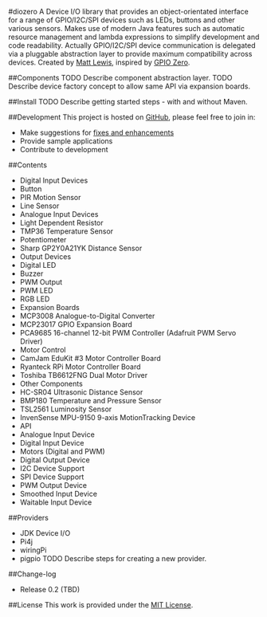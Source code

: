 #diozero
A Device I/O library that provides an object-orientated interface for a range of GPIO/I2C/SPI devices such as LEDs, buttons and other various sensors. Makes use of modern Java features such as automatic resource management and lambda expressions to simplify development and code readability. Actually GPIO/I2C/SPI device communication is delegated via a pluggable abstraction layer to provide maximum compatibility across devices.
Created by [Matt Lewis](https://github.com/mattjlewis), inspired by [GPIO Zero](https://gpiozero.readthedocs.org/en/v1.1.0/index.html).

##Components
TODO Describe component abstraction layer.
TODO Describe device factory concept to allow same API via expansion boards.

##Install
TODO Describe getting started steps - with and without Maven.

##Development
This project is hosted on [GitHub](https://github.com/mattjlewis/diozero/), please feel free to join in:
* Make suggestions for [fixes and enhancements](https://github.com/mattjlewis/diozero/issues)
* Provide sample applications
* Contribute to development

##Contents
* Digital Input Devices
 * Button
 * PIR Motion Sensor
 * Line Sensor
* Analogue Input Devices
 * Light Dependent Resistor
 * TMP36 Temperature Sensor
 * Potentiometer
 * Sharp GP2Y0A21YK Distance Sensor
* Output Devices
 * Digital LED
 * Buzzer
 * PWM Output
 * PWM LED
 * RGB LED
* Expansion Boards
 * MCP3008 Analogue-to-Digital Converter
 * MCP23017 GPIO Expansion Board
 * PCA9685 16-channel 12-bit PWM Controller (Adafruit PWM Servo Driver)
* Motor Control
 * CamJam EduKit #3 Motor Controller Board
 * Ryanteck RPi Motor Controller Board
 * Toshiba TB6612FNG Dual Motor Driver
* Other Components
 * HC-SR04 Ultrasonic Distance Sensor
 * BMP180 Temperature and Pressure Sensor
 * TSL2561 Luminosity Sensor
 * InvenSense MPU-9150 9-axis MotionTracking Device
* API
 * Analogue Input Device
 * Digital Input Device
 * Motors (Digital and PWM)
 * Digital Output Device
 * I2C Device Support
 * SPI Device Support
 * PWM Output Device
 * Smoothed Input Device
 * Waitable Input Device

##Providers
* JDK Device I/O
* Pi4j
* wiringPi
* pigpio
TODO Describe steps for creating a new provider.

##Change-log
* Release 0.2 (TBD)

##License
This work is provided under the [MIT License](license.md).
